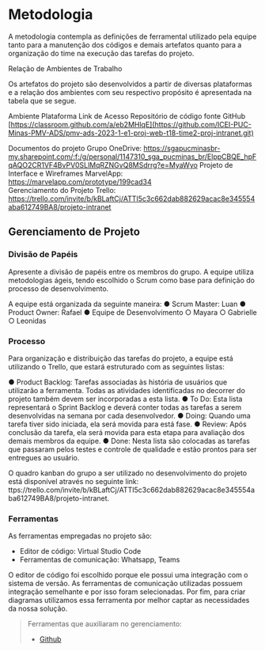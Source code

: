 
# Metodologia

A metodologia contempla as definições de ferramental utilizado pela equipe tanto para a manutenção dos códigos e demais artefatos quanto para a organização do time na execução das tarefas do projeto.

Relação de Ambientes de Trabalho

Os artefatos do projeto são desenvolvidos a partir de diversas plataformas e a relação dos ambientes com seu respectivo propósito é apresentada na tabela que se segue. 

Ambiente	Plataforma	Link de Acesso
Repositório de código fonte	GitHub	[https://classroom.github.com/a/eb2MHlqE](https://github.com/ICEI-PUC-Minas-PMV-ADS/pmv-ads-2023-1-e1-proj-web-t18-time2-proj-intranet.git)

Documentos do projeto	Grupo OneDrive:	https://sgapucminasbr-my.sharepoint.com/:f:/g/personal/1147310_sga_pucminas_br/ElppCBQE_hpFqAQO2CR1VF4BvPV0SLlMqRZNGvQ8MSdrrg?e=MyaWyo
Projeto de Interface e  Wireframes	MarvelApp:	https://marvelapp.com/prototype/199cad34  
Gerenciamento do Projeto	Trello:	https://trello.com/invite/b/kBLaftCj/ATTI5c3c662dab882629acac8e345554aba612749BA8/projeto-intranet


## Gerenciamento de Projeto

### Divisão de Papéis

Apresente a divisão de papéis entre os membros do grupo.
A equipe utiliza metodologias ágeis, tendo escolhido o Scrum como base para definição do processo de desenvolvimento.

A equipe está organizada da seguinte maneira:
●	Scrum Master: Luan
●	Product Owner: Rafael
●	Equipe de Desenvolvimento
○	Mayara
○	Gabrielle
○	Leonidas


### Processo

Para organização e distribuição das tarefas do projeto, a equipe está utilizando o Trello, que estará estruturado com as seguintes listas: 

●	Product Backlog: Tarefas associadas às história de usuários que utilizarão a ferramenta. Todas as atividades identificadas no decorrer do projeto também devem ser incorporadas a esta lista.
●	To Do: Esta lista representará o Sprint Backlog e deverá conter todas as tarefas a serem desenvolvidas na semana por cada desenvolvedor.
●	Doing: Quando uma tarefa tiver sido iniciada, ela será movida para está fase.
●	Review: Após conclusão da tarefa, ela será movida para esta etapa para avaliação dos demais membros da equipe.
●	Done: Nesta lista são colocadas as tarefas que passaram pelos testes e controle de qualidade e estão prontos para ser entregues ao usuário.

O quadro kanban do grupo a ser utilizado no desenvolvimento do projeto está disponível através no seguinte link: ttps://trello.com/invite/b/kBLaftCj/ATTI5c3c662dab882629acac8e345554aba612749BA8/projeto-intranet.

### Ferramentas

As ferramentas empregadas no projeto são:

- Editor de código: Virtual Studio Code
- Ferramentas de comunicação: Whatsapp, Teams

O editor de código foi escolhido porque ele possui uma integração com o sistema de versão. As ferramentas de comunicação utilizadas possuem
integração semelhante e por isso foram selecionadas. Por fim, para criar diagramas utilizamos essa ferramenta por melhor captar as necessidades da nossa solução.

 
>Ferramentas que auxiliaram no gerenciamento:
> - [Github](https://github.com/)
